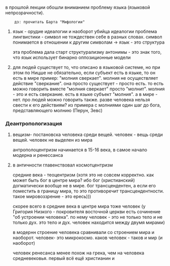 в прошлой лекции обошли вниманием проблему языка (языковой непрозрачности). 

		дз: прочитать Барта "Мифологии"

1) язык - орудие идеалогии и наоборот убийца идеалогии
	проблема лингвистики - символ не тождествен себе в разных словах. символ понимается в отношении к другим символам -> язык - это структура
	
	эта проблема дала старт структурализму
	антонимы - это знак того, что язык использует бинарно оппозиционные модели
	
2) для людей существует то, что описано в языковой системе, но при этом по Ницше не обязательно, если субъект есть в языке, то он есть в мире
	пример: "молния сверкает". молния не осуществляет действие "сверкание". она просто существует - просто есть. то есть можно говорить вместе "молния сверкает" просто "молнит". молния - это и есть сверкание. есть в языке субъект "молния". а в мире - нет. про людей можно говорить также. разве человека нельзя свести к его действиям? 
	из примера с молниями один шаг до бога, представляющего молнию (Перун, Зевс)
### Деантропологизация
1) вещизм- постановска человека среди вещей. человек - вещь среди вещей. человек не выделен из мира
	
	антрополоцентризм начинается в 15-16 века, в самое начало модерна и ренессанса
2) в античности главенствовал космотцентризм
	
	средние века - теоцентризм (хотя это не совсем корректно. как может быть бог в центре мира? ибо бог (христианский) догматически вообще не в мире. бог трансцендентен, а если его поместить в границу мира, то это противоречит трансцендентности. такое мировоззрение - это ересь)))
	
	скорее всего в средние века в центре мира тоже человек (у Григория Низкого - покровителя восточной церкви есть сочинение "об устроении человека". по нему человек - это не только тело и не только дух. это тело и дух. человек находится между двумя мирами)
	
	в модернн строение человека сравнивали со строением мира и наоборот. человек- это микрокосмо. каков человек - таков и мир (и наоборот)
	
	человек ренесанса менее похож на грека, чем на человека средневековья. первый всё ещё христианин и 